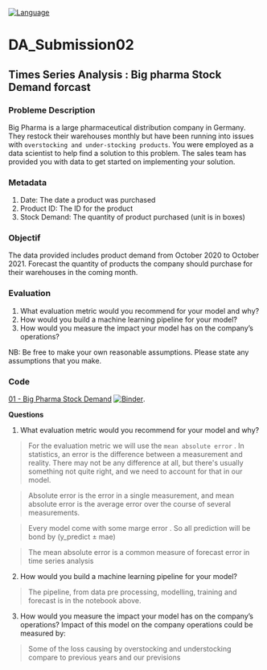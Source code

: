 [![Language](https://img.shields.io/badge/language-python-blue.svg?style=flat)](https://www.python.org)

# DA_Submission02

## Times Series Analysis : Big pharma Stock Demand forcast


### Probleme Description
Big Pharma is a large pharmaceutical distribution company in Germany. They restock their warehouses monthly but have been running into issues with `overstocking and under-stocking products`. You were employed as a data scientist to help find a solution to this problem. The sales team has provided you with data to get started on implementing your solution.

### Metadata
1.	Date: The date a product was purchased
2.	Product ID: The ID for the product
3.	Stock Demand: The quantity of product purchased (unit is in boxes)

### Objectif
The data provided includes product demand from October 2020 to October 2021. Forecast the quantity of products the company should purchase for their warehouses in the coming month. 

### Evaluation
1.	What evaluation metric would you recommend for your model and why?
2.	How would you build a machine learning pipeline for your model?
3.	How would you measure the impact your model has on the company’s operations?

NB: Be free to make your own reasonable assumptions. Please state any assumptions that you make.


### Code

[01 - Big Pharma Stock Demand](Big_Pharma_Stock_Demand.ipynb)
[![Binder](https://mybinder.org/badge_logo.svg)](https://mybinder.org/v2/gh/AbdelTID/DA_Submission02/HEAD).


**Questions**

1.  What evaluation metric would you recommend for your model and why?

 > For the evaluation metric we will use the `mean absolute error` . In statistics, an error is the difference between a measurement and reality. There may not be any difference at all, but there's usually something not quite right, and we need to account for that in our model.

>Absolute error is the error in a single measurement, and mean absolute error is the average error over the course of several measurements.

>Every model come with some marge error . So all prediction will be bond by (y_predict $\pm$ mae) 

>The mean absolute error is a common measure of forecast error in time series analysis



2.  How would you build a machine learning pipeline for your model? 
> The pipeline, from data  pre processing,  modelling, training and forecast is in the notebook above.

3.  How would you measure the impact your model has on the company’s
    operations? Impact of this model on the company operations could be
    measured by:
    
> Some of the loss causing by overstocking and understocking compare to previous years and our previsions 
